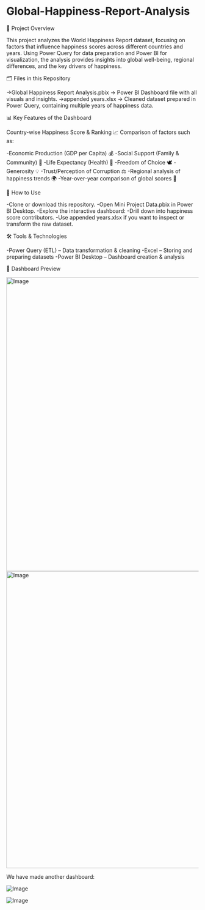 # Global-Happiness-Report-Analysis

📌 Project Overview

This project analyzes the World Happiness Report dataset, focusing on factors that influence happiness scores across different countries and years.
Using Power Query for data preparation and Power BI for visualization, the analysis provides insights into global well-being, regional differences, and the key drivers of happiness.

🗂️ Files in this Repository

->Global Happiness Report Analysis.pbix → Power BI Dashboard file with all visuals and insights.
->appended years.xlsx → Cleaned dataset prepared in Power Query, containing multiple years of happiness data.

📊 Key Features of the Dashboard

Country-wise Happiness Score & Ranking 📈
Comparison of factors such as:

-Economic Production (GDP per Capita) 💰
-Social Support (Family & Community) 🤝
-Life Expectancy (Health) 🏥
-Freedom of Choice 🕊️
-Generosity 💡
-Trust/Perception of Corruption ⚖️
-Regional analysis of happiness trends 🌍
-Year-over-year comparison of global scores 📅

🚀 How to Use

-Clone or download this repository.
-Open Mini Project Data.pbix in Power BI Desktop.
-Explore the interactive dashboard:
-Drill down into happiness score contributors.
-Use appended years.xlsx if you want to inspect or transform the raw dataset.

🛠️ Tools & Technologies

-Power Query (ETL) – Data transformation & cleaning
-Excel – Storing and preparing datasets
-Power BI Desktop – Dashboard creation & analysis

📸 Dashboard Preview

<img width="1379" height="769" alt="Image" src="https://github.com/user-attachments/assets/e898235a-a100-4656-bc1b-deb3ba4f181e" />

<img width="1374" height="777" alt="Image" src="https://github.com/user-attachments/assets/dc29a0f0-5905-4a8f-a45b-7a9e9e87eb42" />

We have made another dashboard: 

![Image](https://github.com/user-attachments/assets/60829ca0-b906-46f9-a472-bf649ef69820)

![Image](https://github.com/user-attachments/assets/d75218bd-6582-4447-b3ed-1d2df8e74d78)












